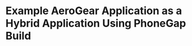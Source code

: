 Example AeroGear Application as a Hybrid Application Using PhoneGap Build
=========================================================================
